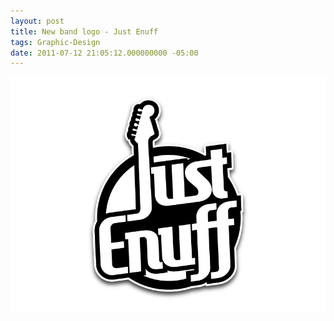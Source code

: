 ```yaml
---
layout: post
title: New band logo - Just Enuff
tags: Graphic-Design
date: 2011-07-12 21:05:12.000000000 -05:00
---
```

<img src="/images/just_enuff.jpg" alt="Just Enuff" />
